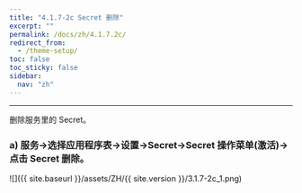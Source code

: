```yaml
---
title: "4.1.7-2c Secret 删除"
excerpt: ""
permalink: /docs/zh/4.1.7.2c/
redirect_from:
  - /theme-setup/
toc: false
toc_sticky: false
sidebar:
  nav: "zh"
---
```


---
删除服务里的 Secret。

### a\) 服务→选择应用程序表→设置→Secret→Secret 操作菜单(激活)→点击 Secret 删除。
![]({{ site.baseurl }}/assets/ZH/{{ site.version }}/3.1.7-2c_1.png)
